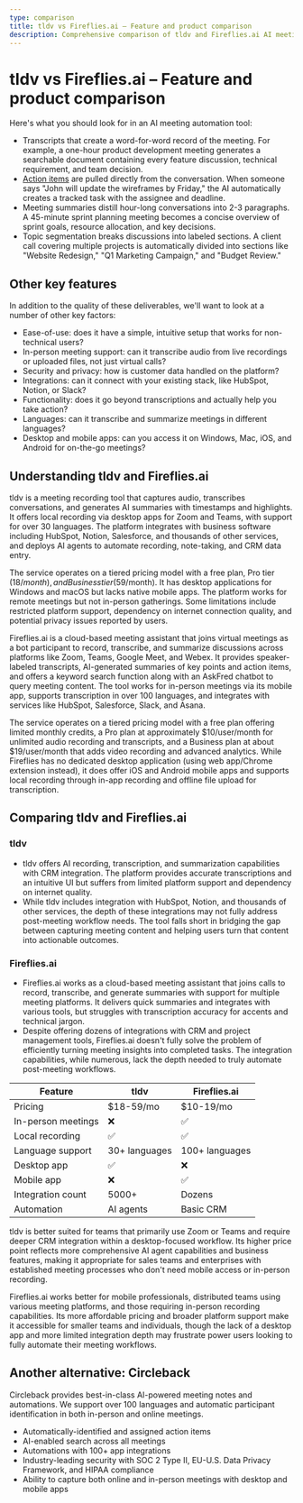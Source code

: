 ```yaml
---
type: comparison
title: tldv vs Fireflies.ai – Feature and product comparison
description: Comprehensive comparison of tldv and Fireflies.ai AI meeting automation tools, evaluating transcription quality, action item extraction, meeting summaries, and critical features like platform support, integrations, and pricing.
---
```


# tldv vs Fireflies.ai – Feature and product comparison

Here's what you should look for in an AI meeting automation tool:  
* Transcripts that create a word-for-word record of the meeting. For example, a one-hour product development meeting generates a searchable document containing every feature discussion, technical requirement, and team decision.
* [Action items](/releases/add-action-items-to-meetings) are pulled directly from the conversation. When someone says "John will update the wireframes by Friday," the AI automatically creates a tracked task with the assignee and deadline.
* Meeting summaries distill hour-long conversations into 2-3 paragraphs. A 45-minute sprint planning meeting becomes a concise overview of sprint goals, resource allocation, and key decisions.
* Topic segmentation breaks discussions into labeled sections. A client call covering multiple projects is automatically divided into sections like "Website Redesign," "Q1 Marketing Campaign," and "Budget Review."

## Other key features
In addition to the quality of these deliverables, we'll want to look at a number of other key factors:
* Ease-of-use: does it have a simple, intuitive setup that works for non-technical users?
* In-person meeting support: can it transcribe audio from live recordings or uploaded files, not just virtual calls?
* Security and privacy: how is customer data handled on the platform?
* Integrations: can it connect with your existing stack, like HubSpot, Notion, or Slack?
* Functionality: does it go beyond transcriptions and actually help you take action?
* Languages: can it transcribe and summarize meetings in different languages?
* Desktop and mobile apps: can you access it on Windows, Mac, iOS, and Android for on-the-go meetings?

## Understanding tldv and Fireflies.ai
tldv is a meeting recording tool that captures audio, transcribes conversations, and generates AI summaries with timestamps and highlights. It offers local recording via desktop apps for Zoom and Teams, with support for over 30 languages. The platform integrates with business software including HubSpot, Notion, Salesforce, and thousands of other services, and deploys AI agents to automate recording, note-taking, and CRM data entry.

The service operates on a tiered pricing model with a free plan, Pro tier ($18/month), and Business tier ($59/month). It has desktop applications for Windows and macOS but lacks native mobile apps. The platform works for remote meetings but not in-person gatherings. Some limitations include restricted platform support, dependency on internet connection quality, and potential privacy issues reported by users.

Fireflies.ai is a cloud-based meeting assistant that joins virtual meetings as a bot participant to record, transcribe, and summarize discussions across platforms like Zoom, Teams, Google Meet, and Webex. It provides speaker-labeled transcripts, AI-generated summaries of key points and action items, and offers a keyword search function along with an AskFred chatbot to query meeting content. The tool works for in-person meetings via its mobile app, supports transcription in over 100 languages, and integrates with services like HubSpot, Salesforce, Slack, and Asana.

The service operates on a tiered pricing model with a free plan offering limited monthly credits, a Pro plan at approximately $10/user/month for unlimited audio recording and transcripts, and a Business plan at about $19/user/month that adds video recording and advanced analytics. While Fireflies has no dedicated desktop application (using web app/Chrome extension instead), it does offer iOS and Android mobile apps and supports local recording through in-app recording and offline file upload for transcription.

## Comparing tldv and Fireflies.ai

### tldv
* tldv offers AI recording, transcription, and summarization capabilities with CRM integration. The platform provides accurate transcriptions and an intuitive UI but suffers from limited platform support and dependency on internet quality.
* While tldv includes integration with HubSpot, Notion, and thousands of other services, the depth of these integrations may not fully address post-meeting workflow needs. The tool falls short in bridging the gap between capturing meeting content and helping users turn that content into actionable outcomes.

### Fireflies.ai
* Fireflies.ai works as a cloud-based meeting assistant that joins calls to record, transcribe, and generate summaries with support for multiple meeting platforms. It delivers quick summaries and integrates with various tools, but struggles with transcription accuracy for accents and technical jargon.
* Despite offering dozens of integrations with CRM and project management tools, Fireflies.ai doesn't fully solve the problem of efficiently turning meeting insights into completed tasks. The integration capabilities, while numerous, lack the depth needed to truly automate post-meeting workflows.

| Feature | tldv | Fireflies.ai |
|---------|------|-------------|
| Pricing | $18-59/mo | $10-19/mo |
| In-person meetings | ❌ | ✅ |
| Local recording | ✅ | ✅ |
| Language support | 30+ languages | 100+ languages |
| Desktop app | ✅ | ❌ |
| Mobile app | ❌ | ✅ |
| Integration count | 5000+ | Dozens |
| Automation | AI agents | Basic CRM |

tldv is better suited for teams that primarily use Zoom or Teams and require deeper CRM integration within a desktop-focused workflow. Its higher price point reflects more comprehensive AI agent capabilities and business features, making it appropriate for sales teams and enterprises with established meeting processes who don't need mobile access or in-person recording.

Fireflies.ai works better for mobile professionals, distributed teams using various meeting platforms, and those requiring in-person recording capabilities. Its more affordable pricing and broader platform support make it accessible for smaller teams and individuals, though the lack of a desktop app and more limited integration depth may frustrate power users looking to fully automate their meeting workflows.

## Another alternative: Circleback
Circleback provides best-in-class AI-powered meeting notes and automations. We support over 100 languages and automatic participant identification in both in-person and online meetings.
* Automatically-identified and assigned action items
* AI-enabled search across all meetings
* Automations with 100+ app integrations
* Industry-leading security with SOC 2 Type II, EU-U.S. Data Privacy Framework, and HIPAA compliance
* Ability to capture both online and in-person meetings with desktop and mobile apps